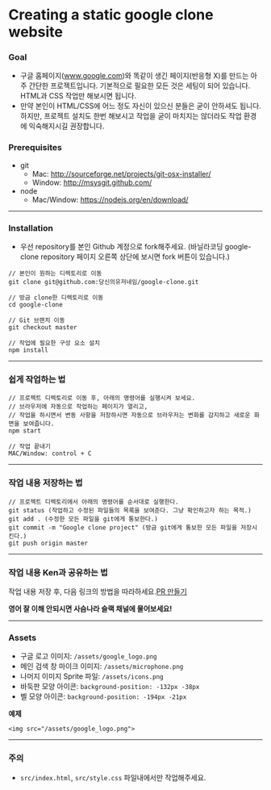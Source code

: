 # Creating a static google clone website

### Goal

- 구글 홈페이지(www.google.com)와 똑같이 생긴 페이지(반응형 X)를 만드는 아주 간단한 프로젝트입니다. 기본적으로 필요한 모든 것은 세팅이 되어 있습니다. HTML과 CSS 작업만 해보시면 됩니다.
- 만약 본인이 HTML/CSS에 어느 정도 자신이 있으신 분들은 굳이 안하셔도 됩니다. 하지만, 프로젝트 설치도 한번 해보시고 작업을 굳이 마치지는 않더라도 작업 환경에 익숙해지시길 권장합니다.

### Prerequisites

- git
  - Mac: http://sourceforge.net/projects/git-osx-installer/
  - Window: http://msysgit.github.com/
- node
  - Mac/Window: https://nodejs.org/en/download/

---

### Installation

- 우선 repository를 본인 Github 계정으로 fork해주세요. (바닐라코딩 google-clone repository 페이지 오른쪽 상단에 보시면 fork 버튼이 있습니다.)

```
// 본인이 원하는 디렉토리로 이동
git clone git@github.com:당신의유저네임/google-clone.git

// 방금 clone한 디렉토리로 이동
cd google-clone

// Git 브랜치 이동
git checkout master

// 작업에 필요한 구성 요소 설치
npm install
```

---

### 쉽게 작업하는 법

```
// 프로젝트 디렉토리로 이동 후, 아래의 명령어를 실행시켜 보세요.
// 브라우저에 자동으로 작업하는 페이지가 열리고,
// 작업을 하시면서 변동 사항을 저장하시면 자동으로 브라우저는 변화를 감지하고 새로운 화면을 보여줍니다.
npm start

// 작업 끝내기
MAC/Window: control + C
```

---

### 작업 내용 저장하는 법

```
// 프로젝트 디렉토리에서 아래의 명령어를 순서대로 실행한다.
git status (작업하고 수정된 파일들의 목록을 보여준다. 그냥 확인하고자 하는 목적.)
git add . (수정한 모든 파일을 git에게 통보한다.)
git commit -m "Google clone project" (방금 git에게 통보한 모든 파일을 저장시킨다.)
git push origin master
```

---

### 작업 내용 Ken과 공유하는 법

작업 내용 저장 후, 다음 링크의 방법을 따라하세요.[PR 만들기](https://help.github.com/articles/creating-a-pull-request-from-a-fork/)

**영어 잘 이해 안되시면 사슴나라 슬랙 채널에 물어보세요!**

---

### Assets

- 구글 로고 이미지: `/assets/google_logo.png`
- 메인 검색 창 마이크 이미지: `/assets/microphone.png`
- 나머지 이미지 Sprite 파일: `/assets/icons.png`
- 바둑판 모양 아이콘: `background-position: -132px -38px`
- 벨 모양 아이콘: `background-position: -194px -21px`

**예제**

`<img src="/assets/google_logo.png">`

---

### 주의

- `src/index.html`, `src/style.css` 파일내에서만 작업해주세요.
